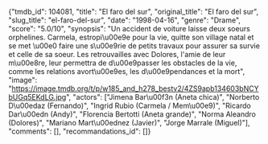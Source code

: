{"tmdb_id": 104081, "title": "El faro del sur", "original_title": "El faro del sur", "slug_title": "el-faro-del-sur", "date": "1998-04-16", "genre": "Drame", "score": "5.0/10", "synopsis": "Un accident de voiture laisse deux soeurs orphelines. Carmela, estropi\u00e9e pour la vie, quitte son village natal et se met \u00e0 faire une s\u00e9rie de petits travaux pour assurer sa survie et celle de sa soeur. Les retrouvailles avec Dolores, l'amie de leur m\u00e8re, leur permettra de d\u00e9passer les obstacles de la vie, comme les relations avort\u00e9es, les d\u00e9pendances et la mort", "image": "https://image.tmdb.org/t/p/w185_and_h278_bestv2/4ZS9apb134603bNCYbUGq5EKdLG.jpg", "actors": ["Jimena Bar\u00f3n (Aneta chica)", "Norberto D\u00edaz (Fernando)", "Ingrid Rubio (Carmela / Mem\u00e9)", "Ricardo Dar\u00edn (Andy)", "Florencia Bertotti (Aneta grande)", "Norma Aleandro (Dolores)", "Mariano Mart\u00ednez (Javier)", "Jorge Marrale (Miguel)"], "comments": [], "recommandations_id": []}